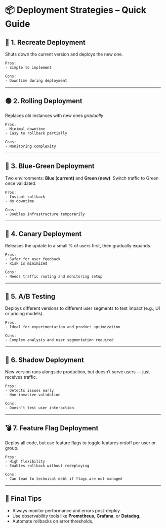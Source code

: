 # 📦 Deployment Strategies – Quick Guide

## 🚀 1. Recreate Deployment

Shuts down the current version and deploys the new one.

```
Pros:
- Simple to implement

Cons:
- Downtime during deployment
```

---

## 🟢 2. Rolling Deployment

Replaces old instances with new ones *gradually*.

```
Pros:
- Minimal downtime
- Easy to rollback partially

Cons:
- Monitoring complexity
```

---

## 🔁 3. Blue-Green Deployment

Two environments: **Blue (current)** and **Green (new)**. Switch traffic to Green once validated.

```
Pros:
- Instant rollback
- No downtime

Cons:
- Doubles infrastructure temporarily
```

---

## 🌈 4. Canary Deployment

Releases the update to a small % of users first, then gradually expands.

```
Pros:
- Safer for user feedback
- Risk is minimized

Cons:
- Needs traffic routing and monitoring setup
```

---

## 🧪 5. A/B Testing

Deploys different versions to different user segments to test impact (e.g., UI or pricing models).

```
Pros:
- Ideal for experimentation and product optimization

Cons:
- Complex analysis and user segmentation required
```

---

## 🧯 6. Shadow Deployment

New version runs alongside production, but doesn’t serve users — just receives traffic.

```
Pros:
- Detects issues early
- Non-invasive validation

Cons:
- Doesn’t test user interaction
```

---

## 💣 7. Feature Flag Deployment

Deploy all code, but use feature flags to toggle features on/off per user or group.

```
Pros:
- High flexibility
- Enables rollback without redeploying

Cons:
- Can lead to technical debt if flags are not managed
```

---

## 🧠 Final Tips

- Always monitor performance and errors post-deploy.
- Use observability tools like **Prometheus**, **Grafana**, or **Datadog**.
- Automate rollbacks on error thresholds.
